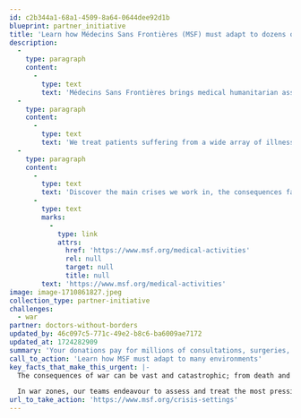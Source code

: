 ```yaml
---
id: c2b344a1-68a1-4509-8a64-0644dee92d1b
blueprint: partner_initiative
title: 'Learn how Médecins Sans Frontières (MSF) must adapt to dozens of environments.'
description:
  -
    type: paragraph
    content:
      -
        type: text
        text: 'Médecins Sans Frontières brings medical humanitarian assistance to victims of conflict, natural disasters, epidemics or healthcare exclusion.'
  -
    type: paragraph
    content:
      -
        type: text
        text: 'We treat patients suffering from a wide array of illnesses and health needs. Here you will find some of the main needs we see and what we do about them.'
  -
    type: paragraph
    content:
      -
        type: text
        text: 'Discover the main crises we work in, the consequences faced by affected people and challenges in delivering care:   '
      -
        type: text
        marks:
          -
            type: link
            attrs:
              href: 'https://www.msf.org/medical-activities'
              rel: null
              target: null
              title: null
        text: 'https://www.msf.org/medical-activities'
image: image-1710861827.jpeg
collection_type: partner-initiative
challenges:
  - war
partner: doctors-without-borders
updated_by: 46c097c5-771c-49e2-b8c6-ba6009ae7172
updated_at: 1724282909
summary: 'Your donations pay for millions of consultations, surgeries, treatments and vaccinations every year. 80% of our financial resources are allocated to fulfilling our social mission: humanitarian programmes (65%); support for our projects and programmes (12%); and 3% to awareness-raising, the Access Campaign, and the Drugs for Neglected Diseases initiative (DNDi).'
call_to_action: 'Learn how MSF must adapt to many environments'
key_facts_that_make_this_urgent: |-
  The consequences of war can be vast and catastrophic; from death and violence; to long-term lifechanging injuries and post-traumatic stress disorder; destroyed infrastructure and healthcare systems; as well as people being uprooted and forced to leave everything behind.  

  In war zones, our teams endeavour to assess and treat the most pressing needs; we don’t take sides but address people’s medical and humanitarian needs first and foremost. We also speak out about the situations faced by the people we strive to help, including in war zones. We will continue to provide assistance to people in distress, regardless of their race, religion, creed or political convictions.
url_to_take_action: 'https://www.msf.org/crisis-settings'
---
```

